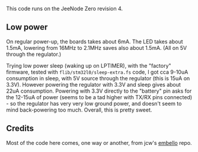 This code runs on the JeeNode Zero revision 4.

## Low power

On regular power-up, the boards takes about 6mA.  The LED takes about 1.5mA,
lowering from 16MHz to 2.1MHz saves also about 1.5mA. (All on 5V through the
regulator.)

Trying low power sleep (waking up on LPTIMER), with the "factory" firmware,
tested with `flib/stm32l0/sleep-extra.fs` code, I got cca 9-10uA consumption in
sleep, with 5V source through the regulator (this is 15uA on 3.3V). However
powering the regulator with 3.3V and sleep gives about 22uA consumption.
Powering with 3.3V directly to the "battery" pin asks for the 12-15uA of power
(seems to be a tad higher with TX/RX pins connected) - so the regulator has
very very low ground power, and doesn't seem to mind back-powering too much.
Overall, this is pretty sweet.

## Credits

Most of the code here comes, one way or another, from jcw's [embello] repo.

[embello]: https://git.jeelabs.org/jcw/embello